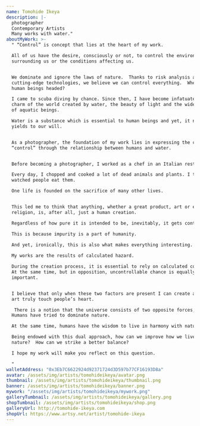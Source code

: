 ```yaml
---
name: Tomohide Ikeya
description: |-
  photographer
  Contemporary Artists
  Many works with water."
aboutMyWork: >-
  " “Control” is concept that lies at the heart of my work.

  All of us have the desire, consciously or not, to control the environment
  surrounding us or the conditions affecting us.


  We dominate and ignore the laws of nature.  Thanks to risk analysis and
  cutting-edge technologies, we believe we can control everything.  Where are
  human beings headed? 

  I came to scuba diving by chance. Since then, I have become infatuated by the
  charm of the world created by water, the beauty of light and the wide variety
  of aquatic beings.

  Water is a substance which is essential to human beings and yet, it never
  yields to our will.


  As a photographer, the foundation of my work lies in expressing the concept of
  “control” through the relationship between humans and water.


  Before becoming a photographer, I worked as a chef in an Italian restaurant.

  Every day, I chopped and cooked a lot of dead animals and plants. I then
  watched people eat them.

  One life is founded on the sacrifice of many other lives.


  This led me to think that anything, whether a great product, art or even
  religion, is, after all, just a human creation.

  Regardless of how pure it is intended to be, inevitably, it gets contaminated.

  This is because impurity is a part of humanity.

  And yet, ironically, this is also what makes everything interesting.
   
  My works are the results of calculated hazard.

  During the creation process, it is essential to rely on calculated control. 
  At the same time, but in opposition, uncontrollable chance is equally
  important.


  I believe that only when these two factors are present I can create a work of
  art truly touch people’s heart.

   There is a notion that the universe consists of two opposite forces, Yin and Yang.  I think control as well as has two facets, which coexist and rule together.
  Humans have tried to dominate nature.

  At the same time, humans have the wisdom to live in harmony with nature.

  Being endowed with this dual approach, how can we improve how we live with
  nature?  How can we strike a better balance? 

  I hope my work will make you reflect on this question.

  "
walletAddress: "0x3Eb7C6622924d92371724d3D597b77CF16193D8a"
avatar: /assets/img/artists/tomohideikeya/avatar.png
thumbnail: /assets/img/artists/tomohideikeya/thumbnail.png
banner: /assets/img/artists/tomohideikeya/banner.png
mywork: "/assets/img/artists/tomohideikeya/mywork.png"
galleryTumbnail: /assets/img/artists/tomohideikeya/gallery.png
shopTumbnail: /assets/img/artists/tomohideikeya/shop.png
galleryUrl: http://tomohide-ikeya.com
shopUrl: https://www.artsy.net/artist/tomohide-ikeya
---
```

